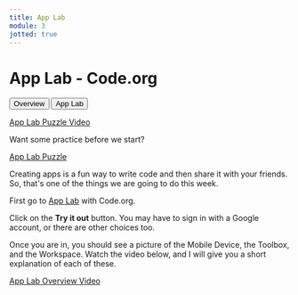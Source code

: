 ```yaml
---
title: App Lab
module: 3
jotted: true
---
```


# App Lab - Code.org

<div class="tab">
    <button class="tablinks active" onclick="openTab(event, 'Overview')">Overview</button>
    <button class="tablinks" onclick="openTab(event, 'Lab')">App Lab</button>
</div>

<!-- Tab content -->
<div id="Overview" class="tabcontent" style="display:block">

<p><a href="//www.youtube.com/embed/wAuYr1IntQs" data-lity>App Lab Puzzle Video</a></p>

<p>Want some practice before we start?</p>
    
<p><a href="https://studio.code.org/s/applab-intro/stage/1/puzzle/1" target="_new">App Lab Puzzle</a></p>
</div>
<div id="Lab" class="tabcontent">

<p>Creating apps is a fun way to write code and then share it with your friends. So, that's one of the things we are going to do this week.</p>

<p>First go to <a href="https://code.org/educate/applab" target="_new">App Lab</a> with Code.org.</p> 

<p>Click on the <b>Try it out</b> button.  You may have to sign in with a Google account, or there are other choices too.</p>

<p>Once you are in, you should see a picture of the Mobile Device, the Toolbox, and the Workspace.  Watch the video below, and I will give you a short explanation of each of these.</p>

<p><a href="//www.youtube.com/embed/ELAiGHkcYGc" data-lity>App Lab Overview Video</a></p>

</div>